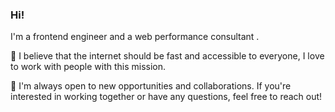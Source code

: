 ### Hi!

 I'm a frontend engineer and a web performance consultant . 
 
🚀 I believe that the internet should be fast and accessible to everyone, I love to work with people with this mission. 

 🤝 I'm always open to new opportunities and collaborations. If you're interested in working together or have any questions, feel free to reach out!

